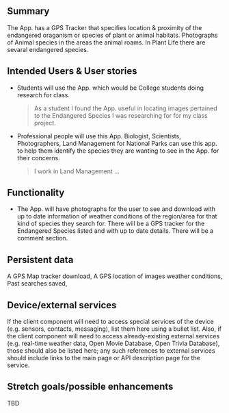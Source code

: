 ## Summary

The App. has a GPS Tracker that specifies location & proximity of the endangered oraganism or species of plant or animal habitats.
Photographs of Animal species in the areas the animal roams. In Plant Life there are sevaral endangered species.


## Intended Users & User stories

* Students will use the App. which would be College students doing research for class. 
    > As a student I found the App. useful in locating images pertained to the Endangered Species I was researching for for my class project. 

* Professional people will use this App. Biologist, Scientists, Photographers, Land Management for National Parks can use this app.
to help them identify the species they are wanting to see in the App. for their concerns.
    > I work in Land Management ...
## Functionality

* The App. will have photographs for the user to see and download with up to date information of weather conditions of the region/area for that kind of species they search for.  There will be a GPS tracker for the Endangered Species listed and with up to date details. There will be a comment section.
 

## Persistent data
A GPS Map tracker download, A GPS location of images weather conditions, Past searches saved, 
    
## Device/external services

If the client component will need to access special services of the device (e.g. sensors, contacts, messaging), list them here using a bullet list. Also, if the client component will need to access already-existing external services (e.g. real-time weather data, Open Movie Database, Open Trivia Database), those should also be listed here; any such references to external services should include links to the main page or API description page for the service.

## Stretch goals/possible enhancements 

TBD
